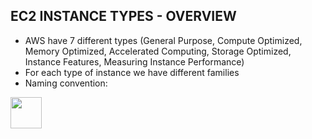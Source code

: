 ## EC2 INSTANCE TYPES - OVERVIEW

- AWS have 7 different types (General Purpose, Compute Optimized, Memory Optimized, Accelerated Computing, Storage Optimized, Instance Features, Measuring Instance Performance)
- For each type of instance we have different families
- Naming convention:

<p align="left">
  <img src="10202/ec2.png" width="50" height="50"></p>
